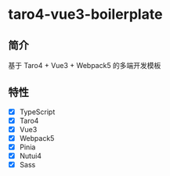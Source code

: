 # taro4-vue3-boilerplate

## 简介

基于 Taro4 + Vue3 + Webpack5 的多端开发模板

## 特性

- [x] TypeScript
- [x] Taro4
- [x] Vue3
- [x] Webpack5
- [x] Pinia
- [x] Nutui4
- [x] Sass
